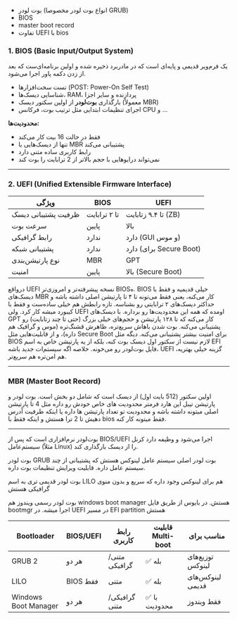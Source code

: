 
- بوت لودر  (انواع بوت لودر مخصوصا GRUB)
- BIOS
- master boot record
- تفاوت UEFI با bios


###  1. **BIOS (Basic Input/Output System)**

یک فرم‌ویر قدیمی و پایه‌ای است که در مادربرد ذخیره شده و اولین برنامه‌ای‌ست که بعد از زدن دکمه پاور اجرا می‌شود.

- تست سخت‌افزارها (POST: Power-On Self Test)
- شناسایی دیسک‌ها، RAM، پردازنده و سایر اجزا
- بارگذاری **بوت‌لودر** از اولین سکتور دیسک (معمولاً MBR)
- اجرای تنظیمات ابتدایی مثل ترتیب بوت، فرکانس CPU و ...

**محدودیت‌ها:**
- فقط در حالت 16 بیت کار می‌کند
- تنها از دیسک‌هایی با MBR پشتیبانی می‌کند
- رابط کاربری ساده متنی دارد
- نمی‌تواند درایوهایی با حجم بالاتر از 2 ترابایت را بوت کند

---
### 2. **UEFI (Unified Extensible Firmware Interface)**

|ویژگی|BIOS|UEFI|
|---|---|---|
|ظرفیت پشتیبانی دیسک|تا ۲ ترابایت|تا ۹.۴ زتابایت (ZB)|
|سرعت بوت|پایین|بالا|
|رابط گرافیکی|ندارد|دارد (GUI و موس)|
|پشتیبانی شبکه|ندارد|دارد (برای Secure Boot)|
|نوع پارتیشن‌بندی|MBR|GPT|
|امنیت|پایین|بالا (Secure Boot)|


درواقع UEFI نسخه پیشرفته‌تر و امروزی‌تر BIOSه. BIOS خیلی قدیمیه و فقط با دیسک‌های MBR کار می‌کنه، یعنی فقط می‌تونه تا ۴ تا پارتیشن اصلی داشته باشه و حداکثر دیسک‌های ۲ ترابایتی رو بشناسه. تازه رابطش هم خیلی ساده‌ست و فقط با کیبورد میشه کار کرد. ولی UEFI اومده که همه این محدودیت‌ها رو برداره. با دیسک‌های GPT کار می‌کنه که تا ۱۲۸ پارتیشن و حجم‌های خیلی بزرگ (حتی تا چند زتابایت) رو پشتیبانی می‌کنه. بوت شدن باهاش سریع‌تره، ظاهرش قشنگ‌تره (موس و گرافیک هم داره)، و از قابلیت‌هایی مثل Secure Boot برای امنیت بیشتر پشتیبانی می‌کنه. دیگه مثل BIOS لازم نیست از سکتور اول دیسک بوت کنه، بلکه از یه پارتیشن خاص به اسم EFI فایل بوت‌لودر رو می‌خونه. خلاصه اگه سیستم‌ات جدید باشه، UEFI گزینه خیلی بهتریه، هم امن‌تره هم سریع‌تر.

---
### **MBR (Master Boot Record)**
  
اولین سکتور (512 بایت اول) از دیسک است که شامل دو بخش است. بوت لودر و پارتیشن تیبل این هارد فرمتر محدودیت های خاص خودش رو داره مثل 4 تا پارتیشن اصلی میتونه داشته باشه و محدودیت تو تعداد پارتیشن ها داره یا اینکه ظرفیت آدرس دهیش تا 2 ترا هستش و اینکه فقط با bios فقط میتونه کار کنه.


---

بوت‌لودر نرم‌افزاری است که پس از BIOS/UEFI اجرا می‌شود و وظیفه دارد کرنل سیستم‌عامل (مثلاً Linux) را از دیسک بارگذاری کند.

بوت لودر GRUB بوت لودر اصلی سیستم عامل لینوکس هستش که پشتیبانی از چند سیستم عامل داره. قابلیت ویرایش تنظیمات بوت داره.

بوت لودر قدیمی تری به اسم LILO هم برای لینوکس وجود داره که سریع و بدون منوی گرافیکی هستش



بوت لودر رسمی ویندوز هم windows boot manager هستش.
در بایوس از طریق فایل bootmgr اجرا میشه.
در UEFI در مسیر EFI partition هستش


| Bootloader           | BIOS/UEFI | رابط کاربری  | قابلیت Multi-boot | مناسب برای          |
| -------------------- | --------- | ------------ | ----------------- | ------------------- |
| GRUB 2               | هر دو     | متنی/گرافیکی | ✅ بله             | توزیع‌های لینوکس    |
| LILO                 | BIOS فقط  | متنی         | ✅ بله             | لینوکس‌های قدیمی    |
| Windows Boot Manager | هر دو     | گرافیکی/متنی | ✅ با محدودیت      | فقط ویندوز          |
